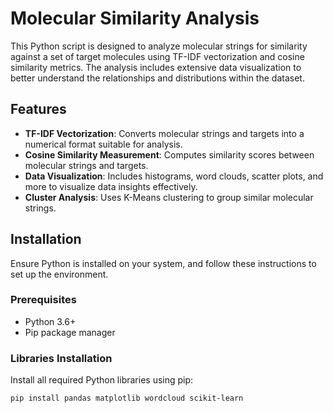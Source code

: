 # Molecular Similarity Analysis

This Python script is designed to analyze molecular strings for similarity against a set of target molecules using TF-IDF vectorization and cosine similarity metrics. The analysis includes extensive data visualization to better understand the relationships and distributions within the dataset.

## Features

- **TF-IDF Vectorization**: Converts molecular strings and targets into a numerical format suitable for analysis.
- **Cosine Similarity Measurement**: Computes similarity scores between molecular strings and targets.
- **Data Visualization**: Includes histograms, word clouds, scatter plots, and more to visualize data insights effectively.
- **Cluster Analysis**: Uses K-Means clustering to group similar molecular strings.

## Installation

Ensure Python is installed on your system, and follow these instructions to set up the environment.

### Prerequisites

- Python 3.6+
- Pip package manager

### Libraries Installation

Install all required Python libraries using pip:

```bash
pip install pandas matplotlib wordcloud scikit-learn
